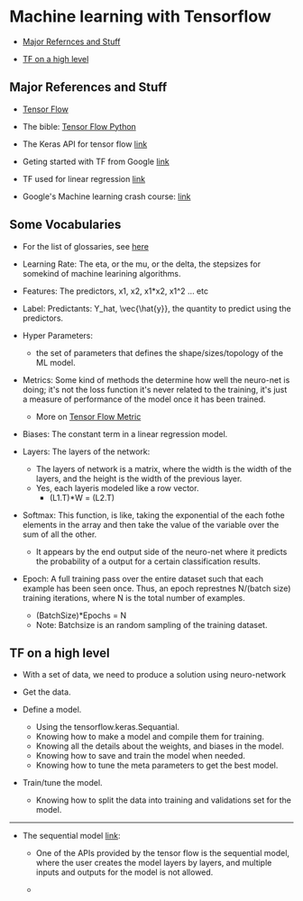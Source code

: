 # Machine learning with Tensorflow
* [Major Refernces and Stuff](#major-references-and-stuff)

* [TF on a high level](#tf-on-a-high-level)

## Major References and Stuff

* [Tensor Flow](https://tensorflow.org/)

* The bible: [Tensor Flow Python](https://www.tensorflow.org/api_docs/python/tf)

* The Keras API for tensor flow [link](https://www.tensorflow.org/guide/keras/sequential_model0)

* Geting started with TF from Google [link](https://developers.google.com/machine-learning/crash-course/first-steps-with-tensorflow/toolkit)

* TF used for linear regression [link](https://www.tensorflow.org/tutorials/keras/regression)

* Google's Machine learning crash course: [link](https://developers.google.com/machine-learning/crash-course)

## Some Vocabularies

* For the list of glossaries, see [here](https://developers.google.com/machine-learning/glossary/#L2_regularization)

* Learning Rate: The eta, or the mu, or the delta, the stepsizes for somekind of machine learining algorithms.

* Features: The predictors, x1, x2, x1*x2, x1^2 ... etc 

* Label: Predictants: Y_hat, \vec{\hat{y}}, the quantity to predict using the predictors.

* Hyper Parameters: 
  * the set of parameters that defines the shape/sizes/topology of the ML model. 
  
* Metrics: Some kind of methods the determine how well the neuro-net is doing; it's not the 
loss function it's never related to the training, it's just a measure of performance of the 
model once it has been trained. 
  
  * More on [Tensor Flow Metric](https://www.tensorflow.org/api_docs/python/tf/keras/metrics)
  
* Biases: The constant term in a linear regression model.

* Layers: The layers of the network:
  * The layers of network is a matrix, where the width is the width of the layers, and the height is the 
  width of the previous layer. 
  * Yes, each layeris modeled like a row vector. 
    * (L1.T)*W = (L2.T)
    
* Softmax: This function, is like, taking the exponential of the each fothe elements in the array and then 
take the value of the variable over the sum of all the other. 

  * It appears by the end output side of the neuro-net where it predicts the probability of a output for 
  a certain classification results.  

* Epoch: A full training pass over the entire dataset such that each example has been seen once. Thus, an epoch 
represtnes N/(batch size) training iterations, where N is the total number of examples. 
  * (BatchSize)*Epochs = N
  * Note: Batchsize is an random sampling of the training dataset. 
 
 ## TF on a high level 
 
 * With a set of data, we need to produce a solution using neuro-network
  * Get the data.
  * Define a model.
    
    * Using the tensorflow.keras.Sequantial. 
    * Knowing how to make a model and compile them for training. 
    * Knowing all the details about the weights, and biases in the model.  
    * Knowing how to save and train the model when needed. 
    * Knowing how to tune the meta parameters to get the best model.
    
  * Train/tune the model. 
    * Knowing how to split the data into training and validations set for the model.
    
------------------------------------------------------------------------------------------------------------------------

* The sequential model [link](https://www.tensorflow.org/guide/keras/sequential_model):
  * One of the APIs provided by the tensor flow is the sequential model, where the user creates the model layers by 
  layers, and multiple inputs and outputs for the model is not allowed. 
  
  * 
 
  
